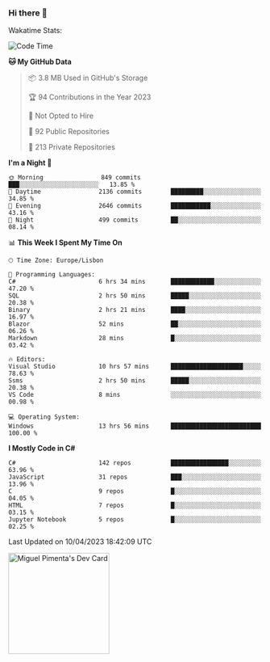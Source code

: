 ### Hi there 👋

<!--
**miguelpimenta/miguelpimenta** is a ✨ _special_ ✨ repository because its `README.md` (this file) appears on your GitHub profile.

Here are some ideas to get you started:

- 🔭 I’m currently working on ...
- 🌱 I’m currently learning ...
- 👯 I’m looking to collaborate on ...
- 🤔 I’m looking for help with ...
- 💬 Ask me about ...
- 📫 How to reach me: ...
- 😄 Pronouns: ...
- ⚡ Fun fact: ...
-->

Wakatime Stats:
<!--START_SECTION:waka-->
![Code Time](http://img.shields.io/badge/Code%20Time-3%2C835%20hrs%2044%20mins-blue)

**🐱 My GitHub Data** 

> 📦 3.8 MB Used in GitHub's Storage 
 > 
> 🏆 94 Contributions in the Year 2023
 > 
> 🚫 Not Opted to Hire
 > 
> 📜 92 Public Repositories 
 > 
> 🔑 213 Private Repositories 
 > 
**I'm a Night 🦉** 

```text
🌞 Morning                849 commits         ███░░░░░░░░░░░░░░░░░░░░░░   13.85 % 
🌆 Daytime                2136 commits        █████████░░░░░░░░░░░░░░░░   34.85 % 
🌃 Evening                2646 commits        ███████████░░░░░░░░░░░░░░   43.16 % 
🌙 Night                  499 commits         ██░░░░░░░░░░░░░░░░░░░░░░░   08.14 % 
```


📊 **This Week I Spent My Time On** 

```text
🕑︎ Time Zone: Europe/Lisbon

💬 Programming Languages: 
C#                       6 hrs 34 mins       ████████████░░░░░░░░░░░░░   47.20 % 
SQL                      2 hrs 50 mins       █████░░░░░░░░░░░░░░░░░░░░   20.38 % 
Binary                   2 hrs 21 mins       ████░░░░░░░░░░░░░░░░░░░░░   16.97 % 
Blazor                   52 mins             ██░░░░░░░░░░░░░░░░░░░░░░░   06.26 % 
Markdown                 28 mins             █░░░░░░░░░░░░░░░░░░░░░░░░   03.42 % 

🔥 Editors: 
Visual Studio            10 hrs 57 mins      ████████████████████░░░░░   78.63 % 
Ssms                     2 hrs 50 mins       █████░░░░░░░░░░░░░░░░░░░░   20.38 % 
VS Code                  8 mins              ░░░░░░░░░░░░░░░░░░░░░░░░░   00.98 % 

💻 Operating System: 
Windows                  13 hrs 56 mins      █████████████████████████   100.00 % 
```

**I Mostly Code in C#** 

```text
C#                       142 repos           ████████████████░░░░░░░░░   63.96 % 
JavaScript               31 repos            ███░░░░░░░░░░░░░░░░░░░░░░   13.96 % 
C                        9 repos             █░░░░░░░░░░░░░░░░░░░░░░░░   04.05 % 
HTML                     7 repos             █░░░░░░░░░░░░░░░░░░░░░░░░   03.15 % 
Jupyter Notebook         5 repos             █░░░░░░░░░░░░░░░░░░░░░░░░   02.25 % 
```




 Last Updated on 10/04/2023 18:42:09 UTC
<!--END_SECTION:waka-->

<a href="https://app.daily.dev/MiguelPimenta"><img src="https://api.daily.dev/devcards/05b7ad917b6047f3b1368fb0fe084ad8.png?r=sx6" width="200" alt="Miguel Pimenta's Dev Card"/></a>
